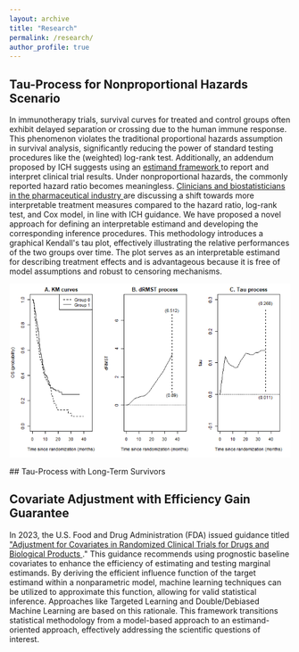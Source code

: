 ```yaml
---
layout: archive
title: "Research"
permalink: /research/
author_profile: true
---
```


## Tau-Process for Nonproportional Hazards Scenario
In immunotherapy trials, survival curves for treated and control groups often exhibit delayed separation or crossing due to the human immune response. This phenomenon violates the traditional proportional hazards assumption in survival analysis, significantly reducing the power of standard testing procedures like the (weighted) log-rank test. Additionally, an addendum proposed by ICH suggests using an <a href="https://www.ema.europa.eu/en/ich-e9-statistical-principles-clinical-trials-scientific-guideline" target="_blank"> estimand framework </a> to report and interpret clinical trial results. Under nonproportional hazards, the commonly reported hazard ratio becomes meaningless. <a href=" http://www.oncoestimand.org" target="_blank"> Clinicians and biostatisticians in the pharmaceutical industry </a> are discussing a shift towards more interpretable treatment measures compared to the hazard ratio, log-rank test, and Cox model, in line with ICH guidance. We have proposed a novel approach for defining an interpretable estimand and developing the corresponding inference procedures. This methodology introduces a graphical Kendall's tau plot, effectively illustrating the relative performances of the two groups over time. The plot serves as an interpretable estimand for describing treatment effects and is advantageous because it is free of model assumptions and robust to censoring mechanisms. <br>
<p align="center">
	<img src="../images/inotuzumab_0919.png"/>
</p>
## Tau-Process with Long-Term Survivors

## Covariate Adjustment with Efficiency Gain Guarantee
In 2023, the U.S. Food and Drug Administration (FDA) issued guidance titled <a href="https://www.fda.gov/regulatory-information/search-fda-guidance-documents/adjusting-covariates-randomized-clinical-trials-drugs-and-biological-products" target="_blank"> "Adjustment for Covariates in Randomized Clinical Trials for Drugs and Biological Products </a>." This guidance recommends using prognostic baseline covariates to enhance the efficiency of estimating and testing marginal estimands. By deriving the efficient influence function of the target estimand within a nonparametric model, machine learning techniques can be utilized to approximate this function, allowing for valid statistical inference. Approaches like Targeted Learning and Double/Debiased Machine Learning are based on this rationale. This framework transitions statistical methodology from a model-based approach to an estimand-oriented approach, effectively addressing the scientific questions of interest.